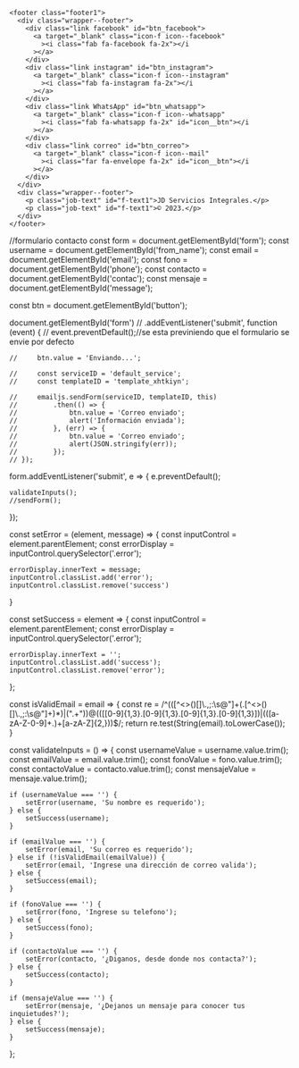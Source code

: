     <footer class="footer1">
      <div class="wrapper--footer">
        <div class="link facebook" id="btn_facebook">
          <a target="_blank" class="icon-f icon--facebook"
            ><i class="fab fa-facebook fa-2x"></i
          ></a>
        </div>
        <div class="link instagram" id="btn_instagram">
          <a target="_blank" class="icon-f icon--instagram"
            ><i class="fab fa-instagram fa-2x"></i
          ></a>
        </div>
        <div class="link WhatsApp" id="btn_whatsapp">
          <a target="_blank" class="icon-f icon--whatsapp"
            ><i class="fab fa-whatsapp fa-2x" id="icon__btn"></i
          ></a>
        </div>
        <div class="link correo" id="btn_correo">
          <a target="_blank" class="icon-f icon--mail"
            ><i class="far fa-envelope fa-2x" id="icon__btn"></i
          ></a>
        </div>
      </div>
      <div class="wrapper--footer">
        <p class="job-text" id="f-text1">JD Servicios Integrales.</p>
        <p class="job-text" id="f-text1">© 2023.</p>
      </div>
    </footer>



//formulario contacto
const form = document.getElementById('form');
const username = document.getElementById('from_name');
const email = document.getElementById('email');
const fono = document.getElementById('phone');
const contacto = document.getElementById('contac');
const mensaje = document.getElementById('message');


const btn = document.getElementById('button');

document.getElementById('form')
    // .addEventListener('submit', function (event) {
    //     event.preventDefault();//se esta previniendo que el formulario se envie por defecto

    //     btn.value = 'Enviando...';

    //     const serviceID = 'default_service';
    //     const templateID = 'template_xhtkiyn';

    //     emailjs.sendForm(serviceID, templateID, this)
    //         .then(() => {
    //             btn.value = 'Correo enviado';
    //             alert('Información enviada');
    //         }, (err) => {
    //             btn.value = 'Correo enviado';
    //             alert(JSON.stringify(err));
    //         });
    // });


form.addEventListener('submit', e => {
    e.preventDefault();

    validateInputs();
    //sendForm();
});

const setError = (element, message) => {
    const inputControl = element.parentElement;
    const errorDisplay = inputControl.querySelector('.error');

    errorDisplay.innerText = message;
    inputControl.classList.add('error');
    inputControl.classList.remove('success')
}

const setSuccess = element => {
    const inputControl = element.parentElement;
    const errorDisplay = inputControl.querySelector('.error');

    errorDisplay.innerText = '';
    inputControl.classList.add('success');
    inputControl.classList.remove('error');
};

const isValidEmail = email => {
    const re = /^(([^<>()[\]\\.,;:\s@"]+(\.[^<>()[\]\\.,;:\s@"]+)*)|(".+"))@((\[[0-9]{1,3}\.[0-9]{1,3}\.[0-9]{1,3}\.[0-9]{1,3}\])|(([a-zA-Z\-0-9]+\.)+[a-zA-Z]{2,}))$/;
    return re.test(String(email).toLowerCase());
}

const validateInputs = () => {
    const usernameValue = username.value.trim();
    const emailValue = email.value.trim();
    const fonoValue = fono.value.trim();
    const contactoValue = contacto.value.trim();
    const mensajeValue = mensaje.value.trim();

    if (usernameValue === '') {
        setError(username, 'Su nombre es requerido');
    } else {
        setSuccess(username);
    }

    if (emailValue === '') {
        setError(email, 'Su correo es requerido');
    } else if (!isValidEmail(emailValue)) {
        setError(email, 'Ingrese una dirección de correo valida');
    } else {
        setSuccess(email);
    }

    if (fonoValue === '') {
        setError(fono, 'Ingrese su telefono');
    } else {
        setSuccess(fono);
    }

    if (contactoValue === '') {
        setError(contacto, '¿Diganos, desde donde nos contacta?');
    } else {
        setSuccess(contacto);
    }

    if (mensajeValue === '') {
        setError(mensaje, '¿Dejanos un mensaje para conocer tus inquietudes?');
    } else {
        setSuccess(mensaje);
    }

};

